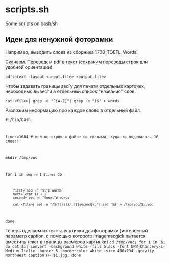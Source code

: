 # scripts.sh
Some scripts on bash/sh

## Идеи для ненужной фоторамки
Например, выводить слова из сборника 1700_TOEFL_Words.

Скачаем. Переведем pdf в текст (сохраним переводы строк для удобной ориентации).

`pdftotext -layout <input.file> <output.file>`

Чтобы задавать границы sed`у для печати отдельных карточек, необходимо вывести в отдельный список "названия" слов.

`cat <file>| grep -e "^[A-Z]"| grep -e ")$" > words`

Разложим информацию про каждое слово в отдельный файл.

<code>#!/bin/bash

lines=1684 # кол-во строк в файле со словами, куда-то подевалось 16 слов!!!

mkdir /tmp/voc

for i in `seq -w 1 $lines`
    do

        first=`sed -n "$i"p words`
        next=`expr $i + 1`
        second=`sed -n "$next"p words`

        cat <file>| sed -n "/${first}/,/${second}/p"| sed '$d' > /tmp/voc/$i.voc
done </code>

Теперь сделаем из текста картинки для фоторамки (интересный параметр caption, с помощью которого imagemacgick пытается вместить текст в границы размеров картинки)
`cd /tmp/voc; for i in `ls`; do cat $i| convert -background white -fill black -font URW-Chancery-L-Medium-Italic -border 5 -bordercolor white -size 480x234 -gravity NorthWest caption:@- $i.jpg; done`